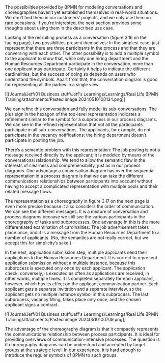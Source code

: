 The possibilities provided by BPMN for modeling conversations and choreographies haven’t yet established themselves in real-world situations. We don’t find them in our customers’ projects, and we only use them on rare occasions. If you’re interested, the next section provides some thoughts about using them in the described use case.

Looking at the recruiting process as a conversation (figure 3.16 on the facing page), two possibilities present themselves: In the simplest case, just represent that there are three participants in the process and that they are conversing with each other. The other possibility is to add a multiple symbol to the applicant to show that, while only one hiring department and the Human Resources Department participate in the conversation, more than one applicant may participate. Certainly it helps to indicate the different cardinalities, but the success of doing so depends on users who understand the symbols. Apart from that, the conversation diagram is good for representing all the parties in a single view.

![[Journal/Jeff/01 Business stuff/Jeff's Learnings/Learnings/Real Life BPMN Training/attachments/Pasted image 20240510100134.png]]

We can refine this conversation and fully model its sub-conversations. The plus sign in the hexagon of the top-level representation indicates a refinement similar to the symbol for a subprocess in our process diagrams. We can see in the refined representation that not all the participants participate in all sub-conversations. The applicants, for example, do not participate in the vacancy notifications; the hiring department doesn’t participate in posting the job.

There’s a semantic problem with this representation: The job posting is not a message received directly by the applicant; it is modeled by means of the conversational relationship. We tend to allow the semantic flaw in the interests of clearness and comprehensibility, just as in our process diagrams. One advantage a conversation diagram has over the sequential representation in a process diagram is that we can take the different communications relationships between participants into account without having to accept a complicated representation with multiple pools and their related message flows.

The representation as a choreography in figure 3.17 on the next page is even more precise because it also considers the order of communication. We can see the different messages. It is a mixture of conversation and process diagrams because we still see the various participants in the choreography of tasks and subprocesses. One advantage in this is the more differentiated examination of cardinalities: The job advertisement takes place once, and it is a message from the Human Resources Department to a number of applicants. (No, the semantics are not really correct, but we accept this for simplicity’s sake.)

In the next, application submission step, multiple applicants send their applications to the Human Resources Department. It is correct to represent application submission without a multiple instance, because this subprocess is executed only once by each applicant. The application check, conversely, is executed as often as applications are received, in other words, multiple times. It is completed separately for each applicant, however, which has its effect on the applicant communication partner. Each applicant gets a separate invitation and a separate interview, so the applicant gets no multiple instance symbol in this subprocess. The last subprocess, vacancy filling, takes place only once, and the chosen applicant signs a contract.

![[Journal/Jeff/01 Business stuff/Jeff's Learnings/Learnings/Real Life BPMN Training/attachments/Pasted image 20240510100709.png]]

The advantage of the choreography diagram is that it compactly represents the communications relationship between process participants. It is ideal for providing overviews of communication-intensive processes. The question is if choreography diagrams can be understood and accepted by target groups at the strategic level. In our experience, it is hard enough to introduce the regular symbols of BPMN to such groups.




